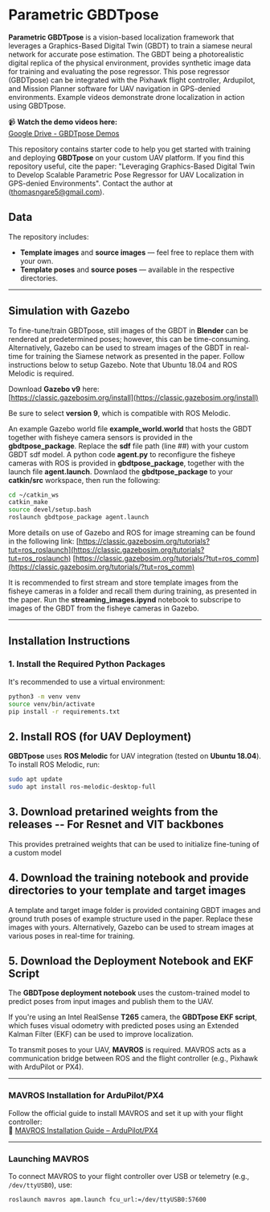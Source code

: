 # **Parametric GBDTpose**

**Parametric GBDTpose** is a vision-based localization framework that leverages a Graphics-Based Digital Twin (GBDT) to train a siamese neural network for accurate pose estimation. The GBDT being a photorealistic digital replica of the physical environment, provides synthetic image data for training and evaluating the pose regressor. This pose regressor (GBDTpose) can be integrated with the Pixhawk flight controller, Ardupilot, and Mission Planner software for UAV navigation in GPS-denied environments.
Example videos demonstrate drone localization in action using GBDTpose. 

📹 **Watch the demo videos here:**  
[Google Drive - GBDTpose Demos](https://drive.google.com/drive/folders/126kFGxMAw3pU-g0phBOq0ywAM3b9NQak)

This repository contains starter code to help you get started with training and deploying **GBDTpose** on your custom UAV platform.
If you find this repository useful, cite the paper: 
"Leveraging Graphics-Based Digital Twin to Develop Scalable Parametric Pose Regressor for UAV Localization in GPS-denied Environments".
Contact the author at (thomasngare5@gmail.com).

## **Data**

The repository includes:

- **Template images** and **source images** — feel free to replace them with your own.
- **Template poses** and **source poses** — available in the respective directories.

---

## **Simulation with Gazebo**

To fine-tune/train GBDTpose, still images of the GBDT in **Blender** can be rendered at predetermined poses; however, this can be time-consuming.
Alternatively, Gazebo can be used to stream images of the GBDT in real-time for training the Siamese network as presented in the paper. 
Follow instructions below to setup Gazebo. Note that Ubuntu 18.04 and ROS Melodic is required.

Download **Gazebo v9** here:  
[https://classic.gazebosim.org/install](https://classic.gazebosim.org/install)

Be sure to select **version 9**, which is compatible with ROS Melodic.

An example Gazebo world file **example_world.world** that hosts the GBDT together with fisheye camera sensors is provided in the **gbdtpose_package**. Replace the **sdf** file path (line ##) with your custom GBDT sdf model. A python code **agent.py** to reconfigure the fisheye cameras with ROS is provided in **gbdtpose_package**, together with the launch file **agent.launch**. Downlaod the **gbdtpose_package** to your **catkin/src** workspace, then run the following:
```bash
cd ~/catkin_ws
catkin_make
source devel/setup.bash
roslaunch gbdtpose_package agent.launch
```
More details on use of Gazebo and ROS for image streaming can be found in the following link:
[https://classic.gazebosim.org/tutorials?tut=ros_roslaunch](https://classic.gazebosim.org/tutorials?tut=ros_roslaunch)
[https://classic.gazebosim.org/tutorials/?tut=ros_comm](https://classic.gazebosim.org/tutorials/?tut=ros_comm)

It is recommended to first stream and store template images from the fisheye cameras in a folder and recall them during training, as presented in the paper. Run the **streaming_images.ipynd** notebook to subscripe to images of the GBDT from the fisheye cameras in Gazebo.

---

## **Installation Instructions**

### **1. Install the Required Python Packages**

It's recommended to use a virtual environment:

```bash
python3 -m venv venv
source venv/bin/activate
pip install -r requirements.txt
```

## **2. Install ROS (for UAV Deployment)**

**GBDTpose** uses **ROS Melodic** for UAV integration (tested on **Ubuntu 18.04**).  
To install ROS Melodic, run:

```bash
sudo apt update
sudo apt install ros-melodic-desktop-full
```
## **3. Download pretarined weights from the releases -- For Resnet and VIT backbones**
This provides pretrained weights that can be used to initialize fine-tuning of a custom model

## **4. Download the training notebook and provide directories to your template and target images**
A template and target image folder is provided containing GBDT images and ground truth poses of example structure used in the paper.
Replace these images with yours. Alternatively, Gazebo can be used to stream images at various poses in real-time for training.

## **5. Download the Deployment Notebook and EKF Script**

The **GBDTpose deployment notebook** uses the custom-trained model to predict poses from input images and publish them to the UAV.  

If you're using an Intel RealSense **T265** camera, the **GBDTpose EKF script**, which fuses visual odometry with predicted poses using an Extended Kalman Filter (EKF) can be used to improve localization.

To transmit poses to your UAV, **MAVROS** is required. MAVROS acts as a communication bridge between ROS and the flight controller (e.g., Pixhawk with ArduPilot or PX4).

---

### **MAVROS Installation for ArduPilot/PX4**

Follow the official guide to install MAVROS and set it up with your flight controller:  
🔗 [MAVROS Installation Guide – ArduPilot/PX4](https://ardupilot.org/dev/docs/ros-install.html)

---

### **Launching MAVROS**

To connect MAVROS to your flight controller over USB or telemetry (e.g., `/dev/ttyUSB0`), use:

```bash
roslaunch mavros apm.launch fcu_url:=/dev/ttyUSB0:57600
